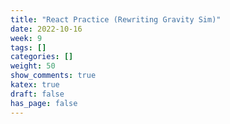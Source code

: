 ```yaml
---
title: "React Practice (Rewriting Gravity Sim)"
date: 2022-10-16
week: 9
tags: []
categories: []
weight: 50
show_comments: true
katex: true
draft: false
has_page: false
---
```


<!--more-->
